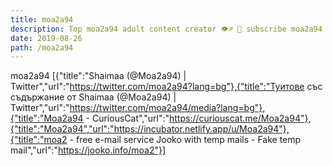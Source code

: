 ```yaml
---
title: moa2a94
description: Top moa2a94 adult content creator 👁♐️ 👑 subscribe moa2a94 to my porn site below IG moa2a94
date: 2019-08-26
path: /moa2a94
---
```


moa2a94
[{"title":"Shaimaa (@Moa2a94) | Twitter","url":"https://twitter.com/moa2a94?lang=bg"},{"title":"Туитове със съдържание от Shaimaa (@Moa2a94) | Twitter","url":"https://twitter.com/moa2a94/media?lang=bg"},{"title":"Moa2a94 - CuriousCat","url":"https://curiouscat.me/Moa2a94"},{"title":"Moa2a94","url":"https://incubator.netlify.app/u/Moa2a94"},{"title":"moa2 - free e-mail service Jooko with temp mails - Fake temp mail","url":"https://jooko.info/moa2"}]

